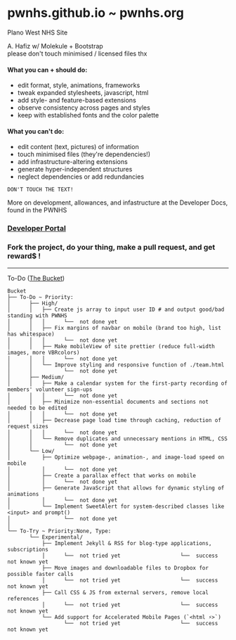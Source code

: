 # pwnhs.github.io ~ pwnhs.org
Plano West NHS Site

A. Hafiz w/ Molekule + Bootstrap  
please don't touch minimised / licensed files thx

#### What you can + should do:

+ edit format, style, animations, frameworks
+ tweak expanded stylesheets, javascript, html 
+ add style- and feature-based extensions 
+ observe consistency across pages and styles 
+ keep with established fonts and the color palette

#### What you can't do:

+ edit content (text, pictures) of information 
+ touch minimised files (they're dependencies!) 
+ add infrastructure-altering extensions 
+ generate hyper-independent structures 
+ neglect dependencies or add redundancies


```
DON'T TOUCH THE TEXT!
```

More on development, allowances, and infastructure at the Developer Docs, found in the PWNHS 
### [Developer Portal](http://github.com/)  
  
### Fork the project, do your thing, make a pull request, and get reward$ !  

      
      
---  

To-Do ([The Bucket](http://developer.pwnhs.org#bucket))

```
Bucket
├── To-Do ~ Priority:
│      ├── High/
│      │   ├── Create js array to input user ID # and output good/bad standing with PWNHS        
│      │   │      └──  not done yet
│      │   ├── Fix margins of navbar on mobile (brand too high, list has whitespace)              
│      │   │      └──  not done yet
│      │   ├── Make mobileView of site prettier (reduce full-width images, more VBRcolors)        
│      │   │      └──  not done yet
│      │   └── Improve styling and responsive function of ./team.html                            
│      │          └──  not done yet
│      ├── Medium/
│      │   ├── Make a calendar system for the first-party recording of members' volunteer sign-ups
│      │   │      └──  not done yet
│      │   ├── Minimize non-essential documents and sections not needed to be edited               
│      │   │      └──  not done yet
│      │   ├── Decrease page load time through caching, reduction of request sizes                 
│      │   │      └──  not done yet
│      │   └── Remove duplicates and unnecessary mentions in HTML, CSS                             
│      │          └──  not done yet
│      └── Low/
│          ├── Optimize webpage-, animation-, and image-load speed on mobile                       
│          │      └──  not done yet
│          ├── Create a parallax effect that works on mobile                                       
│          │      └──  not done yet
│          ├── Generate JavaScript that allows for dynamic styling of animations                   
│          │      └──  not done yet
│          └── Implement SweetAlert for system-described classes like <input> and prompt()         
│                 └──  not done yet
│
└── To-Try ~ Priority:None, Type:
       └── Experimental/
           ├── Implement Jekyll & RSS for blog-type applications, subscriptions                   
           │      └──  not tried yet                   └──  success not known yet
           ├── Move images and downloadable files to Dropbox for possible faster calls             
           │      └──  not tried yet                   └──  success not known yet
           ├── Call CSS & JS from external servers, remove local references       
           │      └──  not tried yet                   └──  success not known yet
           └── Add support for Accelerated Mobile Pages (`<html ⚡️>`)                               
                  └──  not tried yet                   └──  success not known yet
```


